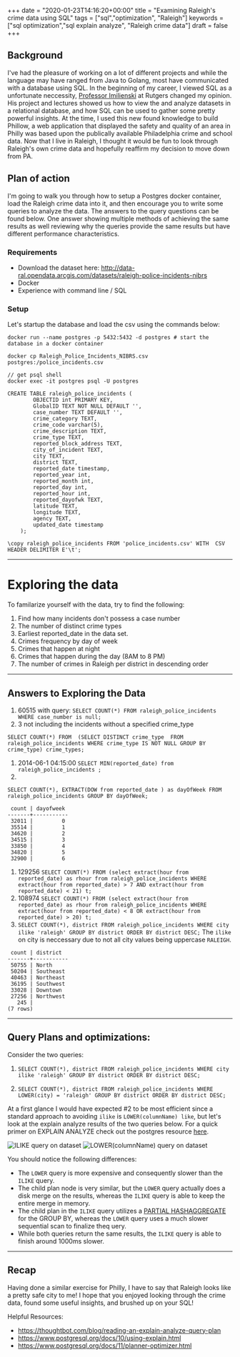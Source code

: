 +++
date = "2020-01-23T14:16:20+00:00"
title = "Examining Raleigh's crime data using SQL"
tags = ["sql","optimization", "Raleigh"]
keywords = ["sql optimization","sql explain analyze", "Raleigh crime data"]
draft = false
+++

## Background

I've had the pleasure of working on a lot of different projects and while the language may have ranged from Java to Golang, most have communicated with a database using SQL. In the beginning of my career, I viewed SQL as a unfortunate neccessity, [Professor Imilienski](https://en.wikipedia.org/wiki/Tomasz_Imieli%C5%84ski) at Rutgers changed my opinion. His project and lectures showed us how to view the and analyze datasets in a relational database, and how SQL can be used to gather some pretty powerful insights. At the time, I used this new found knowledge to build Phillow, a web application that displayed the safety and quality of an area in Philly was based upon the publically available Philadelphia crime and school data. Now that I live in Raleigh, I thought it would be fun to look through Raleigh's own crime data and hopefully reaffirm my decision to move down from PA. 


## Plan of action

I'm going to walk you through how to setup a Postgres docker container, load the Raleigh crime data into it, and then encourage you to write some queries to analyze the data. The answers to the query questions can be found below. One answer showing multiple methods of achieving the same results as well reviewing why the queries provide the same results but have different performance characteristics.

### Requirements
- Download the dataset here: http://data-ral.opendata.arcgis.com/datasets/raleigh-police-incidents-nibrs
- Docker
- Experience with command line / SQL

### Setup
Let's startup the database and load the csv using the commands below:
```
docker run --name postgres -p 5432:5432 -d postgres # start the database in a docker container

docker cp Raleigh_Police_Incidents_NIBRS.csv postgres:/police_incidents.csv

// get psql shell
docker exec -it postgres psql -U postgres

CREATE TABLE raleigh_police_incidents (
        OBJECTID int PRIMARY KEY,
        GlobalID TEXT NOT NULL DEFAULT '',
        case_number TEXT DEFAULT '',
        crime_category TEXT,
        crime_code varchar(5),
        crime_description TEXT,
        crime_type TEXT,
        reported_block_address TEXT,
        city_of_incident TEXT,
        city TEXT,
        district TEXT,
        reported_date timestamp,
        reported_year int,
        reported_month int,
        reported_day int,
        reported_hour int,
        reported_dayofwk TEXT,
        latitude TEXT,
        longitude TEXT,
        agency TEXT,
        updated_date timestamp
    );
    
\copy raleigh_police_incidents FROM 'police_incidents.csv' WITH  CSV HEADER DELIMITER E'\t';
```

--- 

# Exploring the data
To familarize yourself with the data, try to find the following:

1. Find how many incidents don't possess a case number 
1. The number of distinct crime types
1. Earliest reported_date in the data set.
1. Crimes frequency by day of week
1. Crimes that happen at night
1. Crimes that happen during the day (8AM to 8 PM)
1. The number of crimes in Raleigh per district in descending order

--- 

## Answers to Exploring the Data
1. 60515 with query: `SELECT COUNT(*) FROM raleigh_police_incidents WHERE case_number is null;`
1. 3 not including the incidents without a specified crime_type 
```
SELECT COUNT(*) FROM  (SELECT DISTINCT crime_type  FROM raleigh_police_incidents WHERE crime_type IS NOT NULL GROUP BY crime_type) crime_types;
```
1. 2014-06-1 04:15:00 `SELECT MIN(reported_date) from raleigh_police_incidents ;`
1. 
``` SELECT COUNT(*), EXTRACT(DOW from reported_date ) as dayOfWeek FROM raleigh_police_incidents GROUP BY dayOfWeek; ```

```
 count | dayofweek 
-------+-----------
 32011 |         0
 35514 |         1
 34620 |         2
 34515 |         3
 33850 |         4
 34820 |         5
 32900 |         6
```
1. 129256 `SELECT COUNT(*) FROM (select extract(hour from reported_date) as rhour from raleigh_police_incidents WHERE extract(hour from reported_date) > 7 AND extract(hour from reported_date) < 21) t;`
1. 108974  `SELECT COUNT(*) FROM (select extract(hour from reported_date) as rhour from raleigh_police_incidents WHERE extract(hour from reported_date) < 8 OR extract(hour from reported_date) > 20) t;`
1. `SELECT COUNT(*), district FROM raleigh_police_incidents WHERE city ilike 'raleigh' GROUP BY district ORDER BY district DESC;` The `ilike` on city is neccessary due to not all city values being uppercase `RALEIGH`. 

```
 count | district  
-------+-----------
 50755 | North
 50204 | Southeast
 40463 | Northeast
 36195 | Southwest
 33028 | Downtown
 27256 | Northwest
   245 | 
(7 rows)
```

--- 


## Query Plans and optimizations:

Consider the two queries: 

1. `SELECT COUNT(*), district FROM raleigh_police_incidents WHERE city ilike 'raleigh' GROUP BY district ORDER BY district DESC;` 

1. `SELECT COUNT(*), district FROM raleigh_police_incidents WHERE LOWER(city) = 'raleigh' GROUP BY district ORDER BY district DESC;`

At a first glance I would have expected #2 to be most efficient since a standard approach to avoiding `ilike` is `LOWER(columnName) like`, but let's look at the explain analyze results of the two queries below. For a quick primer on EXPLAIN ANALYZE check out the postgres resource [here](https://www.postgresql.org/docs/10/using-explain.html).

![ILIKE query on dataset](/ilike-query.png)
![LOWER(columnName) query on dataset](/lower-query.png)

You should notice the following differences:
- The `LOWER` query is more expensive and consequently slower than the `ILIKE` query.
- The child plan node is very similar, but the `LOWER` query actually does a disk merge on the results, whereas the `ILIKE` query is able to keep the entire merge in memory. 
- The child plan in the `ILIKE` query utilizes a [PARTIAL HASHAGGREGATE](https://www.postgresql.org/message-id/20150920102707.449cf1c3957d274ff4b3e5c1%40potentialtech.com) for the GROUP BY, whereas the `LOWER` query uses a much slower sequential scan to finalize theq uery.
- While both queries return the same results, the `ILIKE` query is able to finish around 1000ms slower.

--- 

## Recap
Having done a similar exercise for Philly, I have to say that Raleigh looks like a pretty safe city to me! I hope that you enjoyed looking through the crime data, found some useful insights, and brushed up on your SQL! 

Helpful Resources:
- https://thoughtbot.com/blog/reading-an-explain-analyze-query-plan
- https://www.postgresql.org/docs/10/using-explain.html
- https://www.postgresql.org/docs/11/planner-optimizer.html